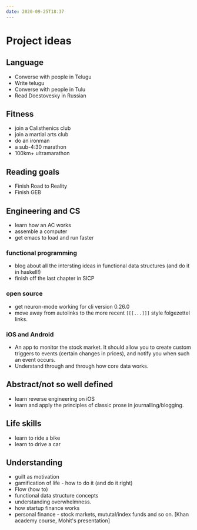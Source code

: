 ```yaml
---
date: 2020-09-25T18:37
---
```


# Project ideas


## Language

- Converse with people in Telugu
- Write telugu
- Converse with people in Tulu
- Read Doestovesky in Russian


## Fitness

- join a Calisthenics club
- join a martial arts club
- do an ironman
- a sub-4:30 marathon
- 100km+ ultramarathon


## Reading goals

- Finish Road to Reality
- Finish GEB

## Engineering and CS

- learn how an AC works
- assemble a computer
- get emacs to load and run faster

### functional programming
- blog about all the intersting ideas in functional data structures (and do it in haskell!)
- finish off the last chapter in SICP

### open source
- get neuron-mode working for cli version 0.26.0
- move away from autolinks to the more recent `[[[...]]]` style folgezettel links.


### iOS and Android

- An app to monitor the stock market. It should allow you to create custom triggers to events (certain changes in prices), and notify you when such an event occurs.
- Understand through and through how core data works.



## Abstract/not so well defined

- learn reverse engineering on iOS
- learn and apply the principles of classic prose in journalling/blogging.

## Life skills

- learn to ride a bike
- learn to drive a car


## Understanding

- guilt as motivation
- gamification of life - how to do it (and do it right)
- Flow (how to)
- functional data structure concepts
- understanding overwhelmness.
- how startup finance works
- personal finance - stock markets, mututal/index funds and so on. [Khan academy course, Mohit's presentation]
